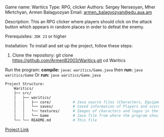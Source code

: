 Game name: Waritics
Type: RPG, clicker
Authors: Sergey Nersesyan, Mher Mkrtchyan, Armen Balagyozyan
Email: armen_balagyozyan@edu.aua.am

Description: This an RPG clicker where players should click on the attack button which appears in random places in order to defeat the enemy.

Prerequisites: `JDK 23` or higher

Installation:
To install and set up the project, follow these steps:
1. Clone the repository:
	git clone https://github.com/ArmenB2003/Waritics.git
	cd Waritics

Run the program: 
	**compile:**  `javac waritics/Game.java`
	then **run:** `java waritics/Game`
Or
	**run:** `java waritics/Game.java`
``` bash
Project Structure:
	Waritics/
	├── src/
	│   ├── waritics/
	│   │   ├── core/          # Java source files (Characters, Equipment, Panel)
	│   │   └── saves/         # Saved information of Players and scores
	│   │   └── textures/      # Images of characters and logos in the game
	│   │   └── Game           # Java file from where the program should be ran
	└── └── README.md          # This file
```
	
[Project Link](https://github.com/ArmenB2003/Waritics)
